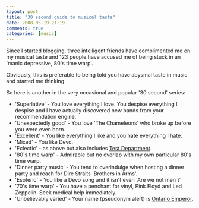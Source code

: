 ```yaml
---
layout: post
title: "30 second guide to musical taste"
date: 2008-05-19 21:19
comments: true
categories: [music]
---
```

Since I started blogging, three intelligent friends have complimented me on my musical taste and 123 people have accused me of being stuck in an 'manic depressive, 80's time warp'.
<p>
Obviously, this is preferable to being told you have abysmal taste in music and started me thinking.
<p>
So here is another in the very occasional and popular '30 second' series:
<ul>
<li>'Superlative' - You love everything I love. You despise everything I despise and I have actually discovered new bands from your recommendation engine.</li>
<li>'Unexpectedly good' - You love 'The Chameleons' who broke up before you were even born.</li>
<li>'Excellent' - You like everything I like and you hate everything I hate.</li>
<li>'Mixed' - You like Devo.</li>
<li>'Eclectic' - as above but also includes <a href='http://en.wikipedia.org/wiki/Test_Dept'>Test Department</a>.</li>
<li>'80's time warp' - Admirable but no overlap with my own particular 80's time warp.</li>
<li>'Dinner party music' - You tend to overindulge when hosting a dinner party and reach for Dire Straits 'Brothers in Arms'.</li>
<li>'Esoteric' - You like a Devo song and it isn't even 'Are we not men ?'</li>
<li>'70's time warp' - You have a penchant for vinyl, Pink Floyd and Led Zeppelin. Seek medical help immediately.</li>
<li>'Unbelievably varied' - Your name (pseudonym alert) is <a href='http://www.last.fm/user/ontarioemperor/'>Ontario Emperor</a>.</li>
</ul>
